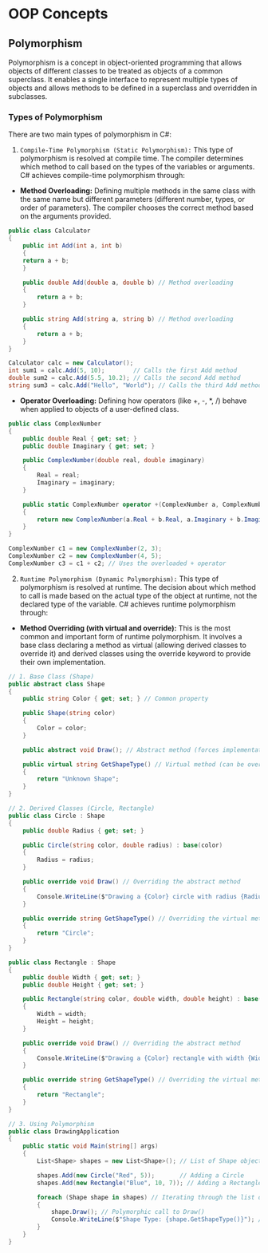 # OOP Concepts

## Polymorphism

Polymorphism is a concept in object-oriented programming that allows objects of different classes to be treated as objects of a common superclass. It enables a single interface to represent multiple types of objects and allows methods to be defined in a superclass and overridden in subclasses.

### Types of Polymorphism

There are two main types of polymorphism in C#:

1. `Compile-Time Polymorphism (Static Polymorphism):` This type of polymorphism is resolved at compile time.  The compiler determines which method to call based on the types of the variables or arguments.  C# achieves compile-time polymorphism through:   

- **Method Overloading:** Defining multiple methods in the same class with the same name but different parameters (different number, types, or order of parameters).  The compiler chooses the correct method based on the arguments provided.

```csharp
public class Calculator
{
    public int Add(int a, int b)
    {
    return a + b;
    }

    public double Add(double a, double b) // Method overloading
    {
        return a + b;
    }

    public string Add(string a, string b) // Method overloading
    {
        return a + b;
    }
}

Calculator calc = new Calculator();
int sum1 = calc.Add(5, 10);        // Calls the first Add method
double sum2 = calc.Add(5.5, 10.2); // Calls the second Add method
string sum3 = calc.Add("Hello", "World"); // Calls the third Add method
```

- **Operator Overloading:** Defining how operators (like +, -, *, /) behave when applied to objects of a user-defined class.

```csharp
public class ComplexNumber
{
    public double Real { get; set; }
    public double Imaginary { get; set; }

    public ComplexNumber(double real, double imaginary)
    {
        Real = real;
        Imaginary = imaginary;
    }

    public static ComplexNumber operator +(ComplexNumber a, ComplexNumber b) // Operator overloading
    {
        return new ComplexNumber(a.Real + b.Real, a.Imaginary + b.Imaginary);
    }
}

ComplexNumber c1 = new ComplexNumber(2, 3);
ComplexNumber c2 = new ComplexNumber(4, 5);
ComplexNumber c3 = c1 + c2; // Uses the overloaded + operator
```

2. `Runtime Polymorphism (Dynamic Polymorphism):` This type of polymorphism is resolved at runtime. The decision about which method to call is made based on the actual type of the object at runtime, not the declared type of the variable. C# achieves runtime polymorphism through:   

- **Method Overriding (with virtual and override):** This is the most common and important form of runtime polymorphism.  It involves a base class declaring a method as virtual (allowing derived classes to override it) and derived classes using the override keyword to provide their own implementation.

```csharp
// 1. Base Class (Shape)
public abstract class Shape
{
    public string Color { get; set; } // Common property

    public Shape(string color)
    {
        Color = color;
    }

    public abstract void Draw(); // Abstract method (forces implementation in derived classes)

    public virtual string GetShapeType() // Virtual method (can be overridden)
    {
        return "Unknown Shape";
    }
}

// 2. Derived Classes (Circle, Rectangle)
public class Circle : Shape
{
    public double Radius { get; set; }

    public Circle(string color, double radius) : base(color)
    {
        Radius = radius;
    }

    public override void Draw() // Overriding the abstract method
    {
        Console.WriteLine($"Drawing a {Color} circle with radius {Radius}");
    }

    public override string GetShapeType() // Overriding the virtual method
    {
        return "Circle";
    }
}

public class Rectangle : Shape
{
    public double Width { get; set; }
    public double Height { get; set; }

    public Rectangle(string color, double width, double height) : base(color)
    {
        Width = width;
        Height = height;
    }

    public override void Draw() // Overriding the abstract method
    {
        Console.WriteLine($"Drawing a {Color} rectangle with width {Width} and height {Height}");
    }

    public override string GetShapeType() // Overriding the virtual method
    {
        return "Rectangle";
    }
}

// 3. Using Polymorphism
public class DrawingApplication
{
    public static void Main(string[] args)
    {
        List<Shape> shapes = new List<Shape>(); // List of Shape objects

        shapes.Add(new Circle("Red", 5));       // Adding a Circle
        shapes.Add(new Rectangle("Blue", 10, 7)); // Adding a Rectangle

        foreach (Shape shape in shapes) // Iterating through the list of Shapes
        {
            shape.Draw(); // Polymorphic call to Draw()
            Console.WriteLine($"Shape Type: {shape.GetShapeType()}"); // Polymorphic call to GetShapeType()
        }
    }
}
```

